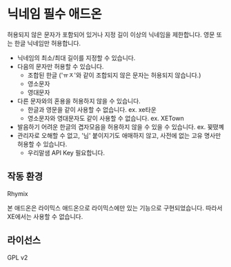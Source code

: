 # 닉네임 필수 애드온
허용되지 않은 문자가 포함되어 있거나 지정 길이 이상의 닉네임을 제한합니다. 영문 또는 한글 닉네임만 허용합니다.
* 닉네임의 최소/최대 길이를 지정할 수 있습니다.
* 다음의 문자만 허용할 수 있습니다.
  * 조합된 한글 ('ㅠㅈ'와 같이 조합되지 않은 문자는 허용되지 않습니다.)
  * 영소문자
  * 영대문자
* 다른 문자와의 혼용을 허용하지 않을 수 있습니다.
  * 한글과 영문을 같이 사용할 수 없습니다. ex. xe타운
  * 영소문자와 영대문자도 같이 사용할 수 없습니다. ex. XETown
* 발음하기 어려운 한글의 겹자모음을 허용하지 않을 수 있을 수 있습니다. ex. 꾗뗬꼐
* 관리자로 오해할 수 없고, '님' 붙이지기도 애매하지 않고, 사전에 없는 고유 명사만 허용할 수 있습니다.
  * 우리말샘 API Key 필요합니다.

## 작동 환경
Rhymix

본 애드온은 라이믹스 애드온으로 라이믹스에만 있는 기능으로 구현되었습니다. 따라서 XE에서는 사용할 수 없습니다.

## 라이선스
GPL v2
